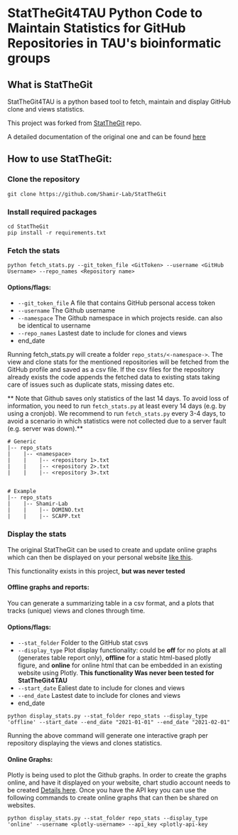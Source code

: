 # StatTheGit4TAU Python Code to Maintain Statistics for GitHub Repositories in TAU's bioinformatic groups

## What is StatTheGit
StatTheGit4TAU is a python based tool to fetch, maintain and display GitHub clone and views statistics. 

This project was forked from [StatTheGit](https://medium.com/@aqeel.anwar/maintaining-github-stats-for-more-than-14-days-31653bd1d7e1?sk=0d4a7e0c1b21df8a6e715719109dcecc) repo.

A detailed documentation of the original one and can be found [here](https://medium.com/@aqeel.anwar/maintaining-github-stats-for-more-than-14-days-31653bd1d7e1?sk=0d4a7e0c1b21df8a6e715719109dcecc)

## How to use StatTheGit:

### Clone the repository
```
git clone https://github.com/Shamir-Lab/StatTheGit
```

### Install required packages
```
cd StatTheGit
pip install -r requirements.txt
```

### Fetch the stats
```
python fetch_stats.py --git_token_file <GitToken> --username <GitHub Username> --repo_names <Repository name>
```

#### Options/flags:
* `--git_token_file` A file that contains GitHub personal access token
* `--username` The Github username
* `--namespace` The Github namespace in which projects reside. can also be identical to username
* `--repo_names` Lastest date to include for clones and views
* end_date


Running fetch_stats.py will create a folder `repo_stats/<-namespace->`. The view and clone stats for the mentioned repositories will be fetched from the GitHub profile and saved as a csv file. If the csv files for the repository already exists the code appends the fetched data to existing stats taking care of issues such as duplicate stats, missing dates etc.

** Note that Github saves only statistics of the last 14 days. To avoid loss of information, you need to run `fetch_stats.py` at least every 14 days (e.g. by using a cronjob). We recommend to run `fetch_stats.py` every 3-4 days, to avoid a scenario in which statistics were not collected due to a server fault (e.g. server was down).**    

```
# Generic
|-- repo_stats
|    |-- <namespace>
|    |    |-- <repository 1>.txt
|    |    |-- <repository 2>.txt
|    |    |-- <repository 3>.txt


# Example
|-- repo_stats
|    |-- Shamir-Lab
|    |    |-- DOMINO.txt
|    |    |-- SCAPP.txt
```

### Display the stats
The original StatTheGit can be used to create and update online graphs which can then be displayed on your personal website [like this](http://www.aqeel-anwar.com/#GitHubStat).

This functionality exists in this project, **but was never tested**

#### Offline graphs and reports:
You can generate a summarizing table in a csv format, and a plots that tracks (unique) views and clones through time.

#### Options/flags:
* `--stat_folder` Folder to the GitHub stat csvs
* `--display_type` Plot display functionality: could be **off** for no plots at all (generates table report only), **offline** for a static html-based plotly figure, and **online** for online html that can be embedded in an existing website using Plotly. **This functionality Was never been tested for StatTheGit4TAU**
* `--start_date` Ealiest date to include for clones and views
* `--end_date` Lastest date to include for clones and views
* end_date


```
python display_stats.py --stat_folder repo_stats --display_type 'offline' --start_date --end_date "2021-01-01" --end_date "2021-02-01" 
```

Running the above command will generate one interactive graph per repository displaying the views and clones statistics.

#### Online Graphs:
Plotly is being used to plot the Github graphs. In order to create the graphs online, and have it displayed on your website, chart studio account needs to be created [Details here](https://medium.com/@aqeel.anwar/maintaining-github-stats-for-more-than-14-days-31653bd1d7e1?sk=0d4a7e0c1b21df8a6e715719109dcecc). Once you have the API key you can use the following commands to create online graphs that can then be shared on websites.
```
python display_stats.py --stat_folder repo_stats --display_type 'online' --username <plotly-username> --api_key <plotly-api-key
```
